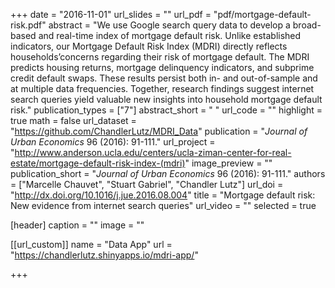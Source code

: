 +++
date = "2016-11-01"
url_slides = ""
url_pdf = "pdf/mortgage-default-risk.pdf"
abstract = "We use Google search query data to develop a broad-based and real-time index of mortgage default risk. Unlike established indicators, our Mortgage Default Risk Index (MDRI) directly reflects households’concerns regarding their risk of mortgage default. The MDRI predicts housing returns, mortgage delinquency indicators, and subprime credit default swaps. These results persist both in- and out-of-sample and at multiple data frequencies. Together, research findings suggest internet search queries yield valuable new insights into household mortgage default risk."
publication_types = ["7"]
abstract_short = " "
url_code = ""
highlight = true
math = false
url_dataset = "https://github.com/ChandlerLutz/MDRI_Data"
publication = "*Journal of Urban Economics* 96 (2016): 91-111."
url_project = "http://www.anderson.ucla.edu/centers/ucla-ziman-center-for-real-estate/mortgage-default-risk-index-(mdri)"
image_preview = ""
publication_short = "*Journal of Urban Economics* 96 (2016): 91-111."
authors = ["Marcelle Chauvet", "Stuart Gabriel", "Chandler Lutz"]
url_doi = "http://dx.doi.org/10.1016/j.jue.2016.08.004"
title = "Mortgage default risk: New evidence from internet search queries"
url_video = ""
selected = true

[header]
  caption = ""
  image = ""

[[url_custom]]
  name = "Data App"
  url = "https://chandlerlutz.shinyapps.io/mdri-app/"

+++

